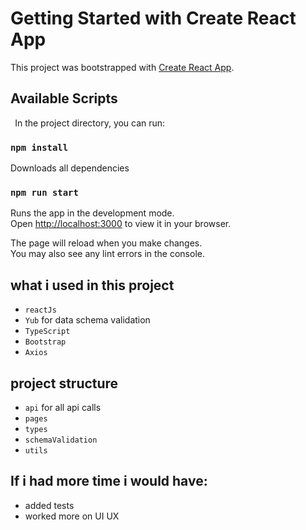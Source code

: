 # Getting Started with Create React App

This project was bootstrapped with [Create React App](https://github.com/facebook/create-react-app).

## Available Scripts

`
`In the project directory, you can run:

### `npm install`

Downloads all dependencies

### `npm run start`

Runs the app in the development mode.\
Open [http://localhost:3000](http://localhost:3000) to view it in your browser.

The page will reload when you make changes.\
You may also see any lint errors in the console.

## what i used in this project

- `reactJs`
- `Yub`  for data schema validation
- `TypeScript`
- `Bootstrap`
- `Axios`

## project structure

- `api` for all api calls
- `pages`
- `types`
- `schemaValidation`
- `utils`

## If i had more time i would have:
- added tests
- worked more on UI UX


